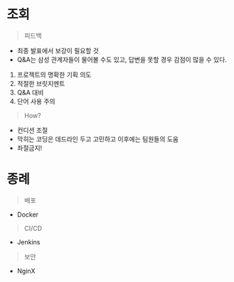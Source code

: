 # 조회

> 피드백
- 최종 발표에서 보강이 필요할 것  
- Q&A는 삼성 관계자들이 물어볼 수도 있고, 답변을 못할 경우 감점이 많을 수 있다.

1. 프로젝트의 명확한 기획 의도
2. 적절한 브릿지멘트
3. Q&A 대비
4. 단어 사용 주의

> How?
- 컨디션 조절
- 막히는 코딩은 데드라인 두고 고민하고 이후에는 팀원들의 도움  
- 좌절금지!


# 종례  

> 배포
- Docker

> CI/CD
- Jenkins

> 보안
- NginX